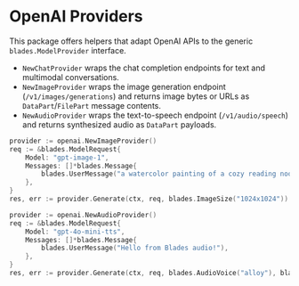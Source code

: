 # OpenAI Providers

This package offers helpers that adapt OpenAI APIs to the generic `blades.ModelProvider` interface.

- `NewChatProvider` wraps the chat completion endpoints for text and multimodal conversations.
- `NewImageProvider` wraps the image generation endpoint (`/v1/images/generations`) and returns image bytes or URLs as `DataPart`/`FilePart` message contents.
- `NewAudioProvider` wraps the text-to-speech endpoint (`/v1/audio/speech`) and returns synthesized audio as `DataPart` payloads.

```go
provider := openai.NewImageProvider()
req := &blades.ModelRequest{
    Model: "gpt-image-1",
    Messages: []*blades.Message{
        blades.UserMessage("a watercolor painting of a cozy reading nook"),
    },
}
res, err := provider.Generate(ctx, req, blades.ImageSize("1024x1024"))
```

```go
provider := openai.NewAudioProvider()
req := &blades.ModelRequest{
    Model: "gpt-4o-mini-tts",
    Messages: []*blades.Message{
        blades.UserMessage("Hello from Blades audio!"),
    },
}
res, err := provider.Generate(ctx, req, blades.AudioVoice("alloy"), blades.AudioResponseFormat("mp3"))
```
